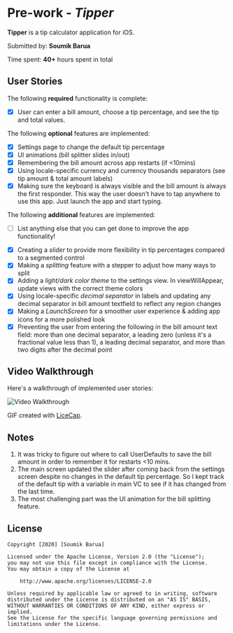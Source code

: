 # Pre-work - *Tipper*

**Tipper** is a tip calculator application for iOS.

Submitted by: **Soumik Barua**

Time spent: **40+** hours spent in total

## User Stories

The following **required** functionality is complete:

* [x] User can enter a bill amount, choose a tip percentage, and see the tip and total values.

The following **optional** features are implemented:
* [x] Settings page to change the default tip percentage
* [x] UI animations (bill splitter slides in/out)
* [x] Remembering the bill amount across app restarts (if <10mins)
* [x] Using locale-specific currency and currency thousands separators (see tip amount & total amount labels)
* [x] Making sure the keyboard is always visible and the bill amount is always the first responder. This way the user doesn't have to tap anywhere to use this app. Just launch the app and start typing.

The following **additional** features are implemented:

- [ ] List anything else that you can get done to improve the app functionality!
* [x] Creating a *slider* to provide more flexibility in tip percentages compared to a segmented control 
* [x] Making a *splitting* feature with a stepper to adjust how many ways to split
* [x] Adding a *light/dark color theme* to the settings view. In viewWillAppear, update views with the correct theme colors
* [x] Using locale-specific *decimal separator* in labels and updating any decimal separator in bill amount textfield to reflect any region changes
* [x] Making a *LaunchScreen* for a smoother user experience & adding app icons for a more polished look
* [x] Preventing the user from entering the following in the bill amount text field: more than one decimal separator, a leading zero (unless it's a fractional value less than 1), a leading decimal separator, and more than two digits after the decimal point

## Video Walkthrough 

Here's a walkthrough of implemented user stories:

<img src='http://i.imgur.com/link/to/your/gif/file.gif' title='Video Walkthrough' width='' alt='Video Walkthrough' />

GIF created with [LiceCap](http://www.cockos.com/licecap/).

## Notes

1. It was tricky to figure out where to call UserDefaults to save the bill amount in order to remember it for restarts <10 mins.
2. The main screen updated the slider after coming back from the settings screen despite no changes in the default tip percentage. So I kept track of the default tip with a variable in main VC to see if it has changed from the last time.
3. The most challenging part was the UI animation for the bill splitting feature.

## License

    Copyright [2020] [Soumik Barua]

    Licensed under the Apache License, Version 2.0 (the "License");
    you may not use this file except in compliance with the License.
    You may obtain a copy of the License at

        http://www.apache.org/licenses/LICENSE-2.0

    Unless required by applicable law or agreed to in writing, software
    distributed under the License is distributed on an "AS IS" BASIS,
    WITHOUT WARRANTIES OR CONDITIONS OF ANY KIND, either express or implied.
    See the License for the specific language governing permissions and
    limitations under the License.
